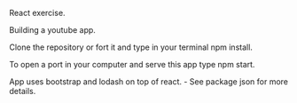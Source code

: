 React exercise.

Building a youtube app.

Clone the repository or fort it and type in your terminal npm install.

To open a port in your computer and serve this app type npm start.

App uses bootstrap and lodash on top of react. - See package json for more details.
